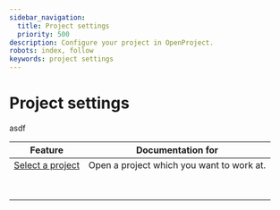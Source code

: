 ```yaml
---
sidebar_navigation:
  title: Project settings
  priority: 500
description: Configure your project in OpenProject.
robots: index, follow
keywords: project settings
---
```

# Project settings

asdf

| Feature                               | Documentation for                         |
| ------------------------------------- | ----------------------------------------- |
| [Select a project](#select-a-project) | Open a project which you want to work at. |
|                                       |                                           |
|                                       |                                           |
|                                       |                                           |
|                                       |                                           |
|                                       |                                           |
|                                       |                                           |
|                                       |                                           |
|                                       |                                           |

